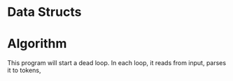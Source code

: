 # Data Structs

# Algorithm
This program will start a dead loop. In each loop, it reads from input, parses it to tokens,

# 